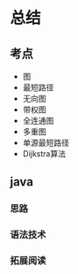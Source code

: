 # 总结
## 考点
+ 图
+ 最短路径
+ 无向图
+ 带权图
+ 全连通图
+ 多重图
+ 单源最短路径
+ Dijkstra算法

## java


### 思路

### 语法技术


### 拓展阅读
